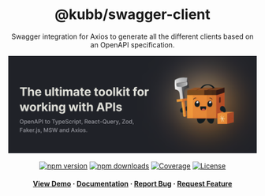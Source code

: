 <div align="center">

<!-- <img src="assets/logo.png" alt="logo" width="200" height="auto" /> -->
<h1>@kubb/swagger-client</h1>

<p>
   Swagger integration for Axios to generate all the different clients based on an OpenAPI specification.
  </p>
  <img src="https://raw.githubusercontent.com/kubb-labs/kubb/main/assets/banner.png" alt="logo"  height="auto" />

[![npm version][npm-version-src]][npm-version-href]
[![npm downloads][npm-downloads-src]][npm-downloads-href]
[![Coverage][coverage-src]][coverage-href]
[![License][license-src]][license-href]

<!-- ALL-CONTRIBUTORS-BADGE:START - Do not remove or modify this section -->
<!-- ALL-CONTRIBUTORS-BADGE:END -->
</p>

<h4>
    <a href="https://codesandbox.io/s/github/kubb-labs/kubb/tree/alpha/examples/typescript" target="_blank">View Demo</a>
    <span> · </span>
      <a href="https://kubb.dev/" target="_blank">Documentation</a>
    <span> · </span>
      <a href="https://github.com/kubb-labs/kubb/issues/" target="_blank">Report Bug</a>
    <span> · </span>
      <a href="https://github.com/kubb-labs/kubb/issues/" target="_blank">Request Feature</a>
  </h4>
</div>

<!-- Badges -->

[npm-version-src]: https://img.shields.io/npm/v/@kubb/swagger-client?flat&colorA=#18181B&colorB=#f58517
[npm-version-href]: https://npmjs.com/package/@kubb/swagger-client
[npm-downloads-src]: https://img.shields.io/npm/dm/@kubb/swagger-client?flat&colorA=#18181B&colorB=#f58517
[npm-downloads-href]: https://npmjs.com/package/@kubb/swagger-client
[license-src]: https://img.shields.io/github/license/kubb-labs/kubb.svg?flat&colorA=#18181B&colorB=#f58517
[license-href]: https://github.com/kubb-labs/kubb/blob/main/LICENSE
[build-src]: https://img.shields.io/github/actions/workflow/status/kubb-labs/kubb/ci.yaml?style=flat&colorA=#18181B&colorB=#f58517
[build-href]: https://www.npmjs.com/package/@kubb/swagger-client
[minified-src]: https://img.shields.io/bundlephobia/min/@kubb/swagger-client?style=flat&colorA=#18181B&colorB=#f58517
[minified-href]: https://www.npmjs.com/package/@kubb/swagger-client
[coverage-src]: https://img.shields.io/codecov/c/github/kubb-labs/kubb?style=flat&colorA=#18181B&colorB=#f58517
[coverage-href]: https://www.npmjs.com/package/@kubb/swagger-client
